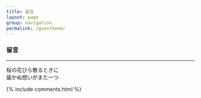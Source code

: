 ```yaml
---
title: 留言
layout: page
group: navigation
permalink: /guestbook/
---
```


### 留言

---------

桜の花びら散るときに  
届かぬ想いがまた一つ

{% include comments.html %}

<style>.post img {margin: 0;}</style>